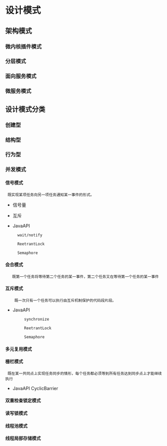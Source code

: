 # 设计模式


## 架构模式

### 微内核插件模式
### 分层模式
### 面向服务模式
### 微服务模式


## 设计模式分类
### 创建型
### 结构型
### 行为型 

### 并发模式

#### 信号模式


     既实现某项任务向另一项任务通知某一事件的形式。

* 信号量

* 互斥

* JavaAPI
            
        wait/notify
        
        ReetrantLock
        
        Semaphore



#### 会合模式
       既第一个任务将等待第二个任务的某一事件，第二个任务又在等待第一个任务的某一事件

#### 互斥模式

        既一次只有一个任务可以执行由互斥机制保护的代码段片段。

*  JavaAPI
           
            synchronize
             
            ReetrantLock
             
            Semaphore
        
        
        
        

#### 多元复用模式


#### 栅栏模式

     既在某一共同点上实现任务同步的情形，每个任务都必须等到所有任务达到同步点上才能继续执行

* JavaAPI
      CyclicBarrier

#### 双重检查锁定模式


#### 读写锁模式

#### 线程池模式

#### 线程局部存储模式

​        